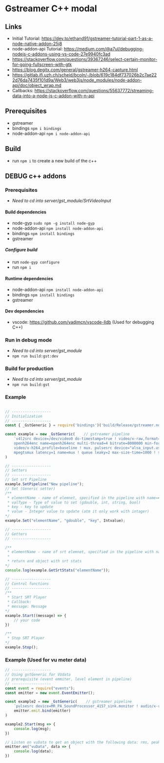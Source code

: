 # Gstreamer C++ modal 

## Links
* Initial Tutorial: https://dev.to/ethand91/gstreamer-tutorial-part-1-as-a-node-native-addon-25j8
* node-addon-api Tutorial: https://medium.com/@a7ul/debugging-nodejs-c-addons-using-vs-code-27e9940fc3ad
* https://stackoverflow.com/questions/39367246/select-certain-monitor-for-going-fullscreen-with-gtk
* https://blog.degitx.com/general/gstreamer-h264-capture.html
* https://gitlab.ifi.uzh.ch/scheid/bcoln/-/blob/619c184df737026b2c7ae222d76da7435f101d9a/Web3/web3js/node_modules/node-addon-api/doc/object_wrap.md
* Callbacks: https://stackoverflow.com/questions/55637772/streaming-data-into-a-node-js-c-addon-with-n-api

## Prerequisites 
* gstreamer
* bindings ```npm i bindings```
* node-addon-api ```npm i node-addon-api```

## Build 
* run ```npm i``` to create a new build of the c++ 

## DEBUG c++ addons 

### Prerequisites
* *Need to cd into server/gst_module/SrtVideoInput*
#### Build dependencies
* node-gyp ```sudo npm -g install node-gyp```
* node-addon-api ```npm install node-addon-api```
* bindings ```npm install bindings```
* gstreamer

##### Configure build
* run ```node-gyp configure```
* run ```npm i```

#### Runtime dependencies
* node-addon-api ```npm install node-addon-api```
* bindings ```npm install bindings```
* gstreamer 

#### Dev dependencies
* vscode: https://github.com/vadimcn/vscode-lldb (Used for debugging C++)

### Run in debug mode
* *Need to cd into server/gst_module*
* ```npm run build:gst:dev```

### Build for production
* *Need to cd into server/gst_module*
* ```npm run build:gst```

### Example
```js

// ------------------
// Initialization
// ------------------
const { _GstGeneric } = require('bindings')('build/Release/gstreamer.node');

const example = new _GstGeneric(    // gstreamer pipeline
    `v4l2src device=/dev/video0 do-timestamp=true ! video/x-raw,format=YUY2,colorimetry=bt709,pixel-aspect-ratio=1/1,interlace-mode=progressive ! videoconvert ! videorate ! video/x-raw,framerate=25/1 ! videoscale ! video/x-raw,width=1280,height=720 ! \
    openh264enc name=openh264enc multi-thread=4 bitrate=8000000 min-force-key-unit-interval=1000 rate-control=off slice-mode=5 ! \
    video/x-h264,profile=baseline ! mux. pulsesrc device="alsa_input.usb-0b0e_Jabra_SPEAK_510_USB_1C48F9F6B5B3020A00-00.mono-fallback" ! queue leaky=2 max-size-time=1000 ! audioconvert ! audioresample ! voaacenc ! aacparse ! \
    mpegtsmux latency=1 name=mux ! queue leaky=2 max-size-time=1000 ! srtserversink name=srtserversink sync=false uri="srt://0.0.0.0:1234?latency=1&mode=listener"`
)

// ------------------
// Setters
// ------------------
// Set srt Pipeline
example.SetPipeline("New pipeline");   
// Set (Generic setter)
/**
 * elementName - name of elemnet, specified in the pipeline with name=<name>
 * valType - Type of value to set (gdouble, int, string, bool)
 * key - key to update
 * value - Integer value to update (atm it only work with intager)
*/
example.Set("elementName", "gdouble", "key", Intvalue);

// ------------------
// Getters
// ------------------

/**
 * elementName - name of srt elemnet, specified in the pipeline with name=<name>
 * 
 * return and object with srt stats
*/
console.log(example.GetSrtStats("elementName"));

// ------------------
// Control functions
// ------------------
/**
 * Start SRT Player
 * Callback: 
 * message: Message
*/
example.Start((message) => {
    // your code
})

/**
 * Stop SRT Player
*/
example.Stop();

```
### Example (Used for vu meter data)

```js
// ------------------
// Using gstGeneric for VUdata
// prerequisite (event emmiter, level element in pipeline)
// ------------------
const event = require("events");
const emitter = new event.EventEmitter();

const example2 = new _GstGeneric(    // gstreamer pipeline
    `pulsesrc device=MR_PA_SoundProcessor_4157_sink.monitor ! audio/x-raw,rate=48000,format=S16LE,channels=2 ! level ! fakesink`,
    emitter.emit.bind(emitter)
)

example2.Start(msg => {
    console.log(msg);
})

// Listen on vuData to get an object with the following data: rms, peak and decay for all available channels
emitter.on("vuData", data => {
    console.log(data);
})
```
